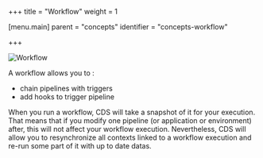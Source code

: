 +++
title = "Workflow"
weight = 1

[menu.main]
parent = "concepts"
identifier = "concepts-workflow"

+++

![Workflow](/images/concepts_workflow.png)

A workflow allows you to :

* chain pipelines with triggers
* add hooks to trigger pipeline

When you run a workflow, CDS will take a snapshot of it for your execution. 
That means that if you modify one pipeline (or application or environment) after, this will not affect your workflow execution.
Nevertheless, CDS will allow you to resynchronize all contexts linked to a workflow execution and re-run some part of it with up to date datas.